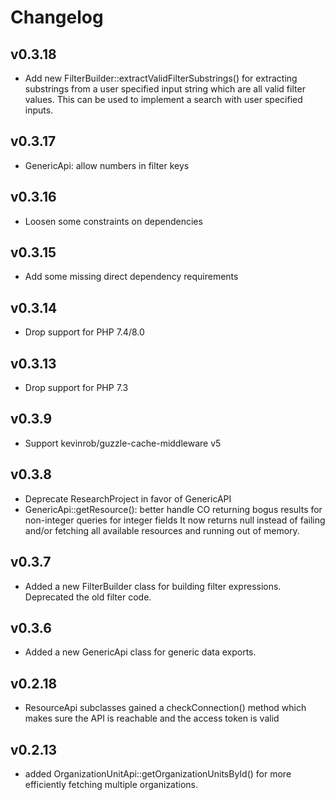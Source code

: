# Changelog

## v0.3.18

* Add new FilterBuilder::extractValidFilterSubstrings() for extracting substrings from a user specified
  input string which are all valid filter values. This can be used to implement a search with user specified inputs.

## v0.3.17

* GenericApi: allow numbers in filter keys

## v0.3.16

* Loosen some constraints on dependencies

## v0.3.15

* Add some missing direct dependency requirements

## v0.3.14

* Drop support for PHP 7.4/8.0

## v0.3.13

* Drop support for PHP 7.3

## v0.3.9

* Support kevinrob/guzzle-cache-middleware v5

## v0.3.8

* Deprecate ResearchProject in favor of GenericAPI
* GenericApi::getResource(): better handle CO returning bogus results for non-integer queries for integer fields
  It now returns null instead of failing and/or fetching all available resources and running out of memory.

## v0.3.7

* Added a new FilterBuilder class for building filter expressions. Deprecated the old filter code.

## v0.3.6

* Added a new GenericApi class for generic data exports.

## v0.2.18

* ResourceApi subclasses gained a checkConnection() method which makes sure the API is reachable and the access token is valid

## v0.2.13

* added OrganizationUnitApi::getOrganizationUnitsById() for more efficiently fetching multiple organizations.
